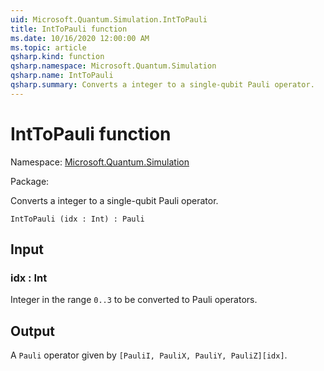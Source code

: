 ```yaml
---
uid: Microsoft.Quantum.Simulation.IntToPauli
title: IntToPauli function
ms.date: 10/16/2020 12:00:00 AM
ms.topic: article
qsharp.kind: function
qsharp.namespace: Microsoft.Quantum.Simulation
qsharp.name: IntToPauli
qsharp.summary: Converts a integer to a single-qubit Pauli operator.
---
```


# IntToPauli function

Namespace: [Microsoft.Quantum.Simulation](xref:Microsoft.Quantum.Simulation)

Package: [](https://nuget.org/packages/)


Converts a integer to a single-qubit Pauli operator.

```Q#
IntToPauli (idx : Int) : Pauli
```


## Input

### idx : Int

Integer in the range `0..3` to be converted to Pauli operators.



## Output

A `Pauli` operator given by `[PauliI, PauliX, PauliY, PauliZ][idx]`.